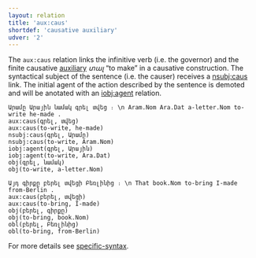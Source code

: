 ```yaml
---
layout: relation
title: 'aux:caus'
shortdef: 'causative auxiliary'
udver: '2'
---
```


The `aux:caus` relation links the infinitive verb (i.e. the governor) and the finite causative [auxiliary](AUX) _տալ_ “to make” in a causative construction.
The syntactical subject of the sentence (i.e. the causer) receives a [nsubj:caus]() link.
The initial agent of the action described by the sentence is demoted and will be anotated with an [iobj:agent]() relation.

~~~ sdparse
Արամը Արային նամակ գրել տվեց ։ \n Aram.Nom Ara.Dat a-letter.Nom to-write he-made .
aux:caus(գրել, տվեց)
aux:caus(to-write, he-made)
nsubj:caus(գրել, Արամը)
nsubj:caus(to-write, Aram.Nom)
iobj:agent(գրել, Արային)
iobj:agent(to-write, Ara.Dat)
obj(գրել, նամակ)
obj(to-write, a-letter.Nom)
~~~ 

~~~ sdparse
Այդ գիրքը բերել տվեցի Բեռլինից ։ \n That book.Nom to-bring I-made from-Berlin .
aux:caus(բերել, տվեցի)
aux:caus(to-bring, I-made)
obj(բերել, գիրքը)
obj(to-bring, book.Nom)
obl(բերել, Բեռլինից)
obl(to-bring, from-Berlin)
~~~

For more details see [specific-syntax](http://universaldependencies.org/hy/overview/specific-syntax.html).
<!-- Interlanguage links updated Po lis 14 15:35:10 CET 2022 -->
